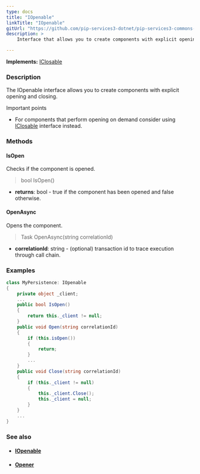 ```yaml
---
type: docs
title: "IOpenable"
linkTitle: "IOpenable"
gitUrl: "https://github.com/pip-services3-dotnet/pip-services3-commons-dotnet"
description: >
    Interface that allows you to create components with explicit opening and closing.

---
```


**Implements:** [IClosable](../iclosable)

### Description

The IOpenable interface allows you to create components with explicit opening and closing.

Important points
    
- For components that perform opening on demand consider using [IClosable](../iclosable) interface instead.

### Methods

#### IsOpen
Checks if the component is opened.

> bool IsOpen()

- **returns**: bool - true if the component has been opened and false otherwise.

#### OpenAsync
Opens the component.

> Task OpenAsync(string correlationId)

- **correlationId**: string - (optional) transaction id to trace execution through call chain.

### Examples

```cs
class MyPersistence: IOpenable 
{
    private object _client;
    ...
    public bool IsOpen()
    {
        return this._client != null;
    }
    public void Open(string correlationId)
    {
        if (this.isOpen())
        {
            return;
        }
        ...
    }
    public void Close(string correlationId)
    {
        if (this._client != null)
        {
            this._client.Close();
            this._client = null;
        }
    }
    ...
}
```

### See also
- #### [IOpenable](../iopenable)
- #### [Opener](../opener)
